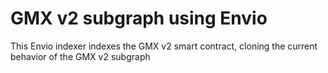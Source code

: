 # GMX v2 subgraph using Envio
This Envio indexer indexes the GMX v2 smart contract, cloning the current behavior of the GMX v2 subgraph
